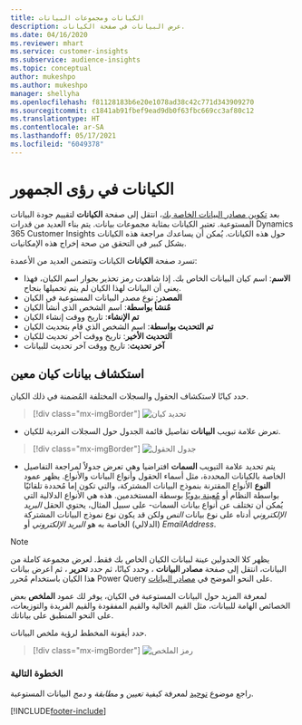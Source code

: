 ```yaml
---
title: الكيانات ومجموعات البيانات
description: عرض البيانات في صفحة الكيانات.
ms.date: 04/16/2020
ms.reviewer: mhart
ms.service: customer-insights
ms.subservice: audience-insights
ms.topic: conceptual
author: mukeshpo
ms.author: mukeshpo
manager: shellyha
ms.openlocfilehash: f81128183b6e20e1078ad38c42c771d343909270
ms.sourcegitcommit: c1841ab91fbef9ead9db0f63fbc669cc3af80c12
ms.translationtype: HT
ms.contentlocale: ar-SA
ms.lasthandoff: 05/17/2021
ms.locfileid: "6049378"
---
```

# <a name="entities-in-audience-insights"></a>الكيانات في رؤى الجمهور

بعد [تكوين مصادر البيانات الخاصة بك](data-sources.md)، انتقل إلى صفحة **الكيانات** لتقييم جودة البيانات المستوعبة. تعتبر الكيانات بمثابة مجموعات بيانات. يتم بناء العديد من قدرات Dynamics 365 Customer Insights حول هذه الكيانات. يُمكن أن يساعدك مراجعة هذه الكيانات بشكل كبير في التحقق من صحة إخراج هذه الإمكانيات. 

تسرد صفحة **الكيانات** الكيانات وتتضمن العديد من الأعمدة:

- **الاسم**: اسم كيان البيانات الخاص بك. إذا شاهدت رمز تحذير بجوار اسم الكيان، فهذا يعني أن البيانات لهذا الكيان لم يتم تحميلها بنجاح.
- **المصدر**: نوع مصدر البيانات المستوعبة في الكيان
- **مُنشأ بواسطة**: اسم الشخص الذي أنشأ الكيان
- **تم الإنشاء**: تاريخ ووقت إنشاء الكيان
- **تم التحديث بواسطة**: اسم الشخص الذي قام بتحديث الكيان
- **التحديث الأخير**: تاريخ ووقت آخر تحديث للكيان
- **آخر تحديث**: تاريخ ووقت آخر تحديث للبيانات

## <a name="exploring-a-specific-entitys-data"></a>استكشاف بيانات كيان معين

حدد كيانًا لاستكشاف الحقول والسجلات المختلفة المُضمنة في ذلك الكيان.

> [!div class="mx-imgBorder"]
> ![تحديد كيان](media/data-manager-entities-data.png "حدد كيانًا")

- تعرض علامة تبويب **البيانات** تفاصيل قائمة الجدول حول السجلات الفردية للكيان.

> [!div class="mx-imgBorder"]
> ![جدول الحقول](media/data-manager-entities-fields.PNG "جدول الحقول")

- يتم تحديد علامة التبويب **السمات** افتراضيا وهي تعرض جدولاً لمراجعة التفاصيل الخاصة بالكيانات المحددة، مثل أسماء الحقول وأنواع البيانات والأنواع. يظهر عمود **النوع** الأنواع المقترنة بنموذج البيانات المشتركة، والتي تكون إما مُحددة تلقائيًا بواسطة النظام أو [مُعينة يدويًا](map-entities.md) بوسطة المستخدمين. هذه هي الأنواع الدلالية التي يُمكن أن تختلف عن أنواع بيانات السمات- على سبيل المثال، يحتوي الحقل *البريد الإلكتروني* أدناه على نوع بيانات *النص* ولكن قد يكون نوع نموذج البيانات المشتركة (الدلالي) الخاصة به هو *البريد الإلكتروني* أو *EmailAddress*.

> [!NOTE]
> يظهر كلا الجدولين عينة لبيانات الكيان الخاص بك فقط. لعرض مجموعة كاملة من البيانات، انتقل إلى صفحة **مصادر البيانات** ، وحدد كيانًا، ثم حدد **تحرير** ، ثم اعرض بيانات هذا الكيان باستخدام مُحرر Power Query على النحو الموضح في [مصادر البيانات](data-sources.md).

لمعرفة المزيد حول البيانات المستوعبة في الكيان، يوفر لك عمود **الملخص** بعض الخصائص الهامة للبيانات، مثل القيم الخالية والقيم المفقودة والقيم الفريدة والتوزيعات، على النحو المنطبق على بياناتك.

حدد أيقونة المخطط لرؤية ملخص البيانات.

> [!div class="mx-imgBorder"]
> ![رمز الملخص](media/data-manager-entities-summary.png "جدول ملخص البيانات")

### <a name="next-step"></a>الخطوة التالية

راجع موضوع [توحيد](data-unification.md) لمعرفة كيفية *تعيين* و *مطابقة* و *دمج* البيانات المستوعبة.


[!INCLUDE[footer-include](../includes/footer-banner.md)]
